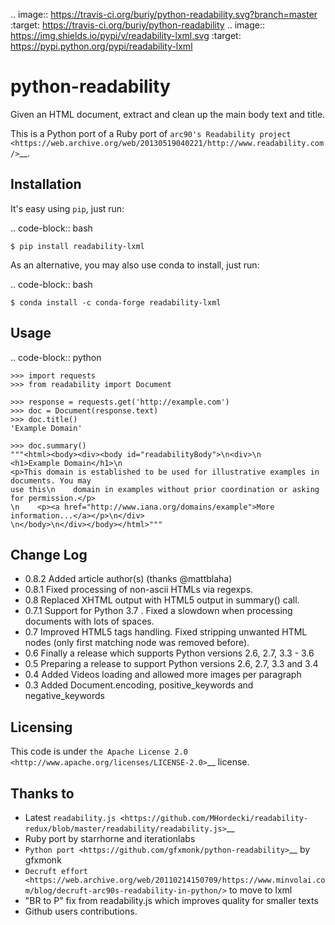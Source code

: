 .. image:: https://travis-ci.org/buriy/python-readability.svg?branch=master
    :target: https://travis-ci.org/buriy/python-readability
.. image:: https://img.shields.io/pypi/v/readability-lxml.svg
    :target: https://pypi.python.org/pypi/readability-lxml

python-readability
==================

Given an HTML document, extract and clean up the main body text and title.

This is a Python port of a Ruby port of `arc90's Readability
project <https://web.archive.org/web/20130519040221/http://www.readability.com/>`__.

Installation
------------

It's easy using ``pip``, just run:

.. code-block:: bash

    $ pip install readability-lxml

As an alternative, you may also use conda to install, just run:

.. code-block:: bash

    $ conda install -c conda-forge readability-lxml 

Usage
-----

.. code-block:: python

    >>> import requests
    >>> from readability import Document

    >>> response = requests.get('http://example.com')
    >>> doc = Document(response.text)
    >>> doc.title()
    'Example Domain'

    >>> doc.summary()
    """<html><body><div><body id="readabilityBody">\n<div>\n    <h1>Example Domain</h1>\n
    <p>This domain is established to be used for illustrative examples in documents. You may
    use this\n    domain in examples without prior coordination or asking for permission.</p>
    \n    <p><a href="http://www.iana.org/domains/example">More information...</a></p>\n</div>
    \n</body>\n</div></body></html>"""

Change Log
----------

-  0.8.2 Added article author(s) (thanks @mattblaha)
-  0.8.1 Fixed processing of non-ascii HTMLs via regexps.
-  0.8 Replaced XHTML output with HTML5 output in summary() call.
-  0.7.1 Support for Python 3.7 . Fixed a slowdown when processing documents with lots of spaces.
-  0.7 Improved HTML5 tags handling. Fixed stripping unwanted HTML nodes (only first matching node was removed before).
-  0.6 Finally a release which supports Python versions 2.6, 2.7, 3.3 - 3.6
-  0.5 Preparing a release to support Python versions 2.6, 2.7, 3.3 and 3.4
-  0.4 Added Videos loading and allowed more images per paragraph
-  0.3 Added Document.encoding, positive\_keywords and negative\_keywords

Licensing
---------

This code is under `the Apache License
2.0 <http://www.apache.org/licenses/LICENSE-2.0>`__ license.

Thanks to
---------

-  Latest `readability.js <https://github.com/MHordecki/readability-redux/blob/master/readability/readability.js>`__
-  Ruby port by starrhorne and iterationlabs
-  `Python port <https://github.com/gfxmonk/python-readability>`__ by gfxmonk
-  `Decruft effort <https://web.archive.org/web/20110214150709/https://www.minvolai.com/blog/decruft-arc90s-readability-in-python/>` to move to lxml
-  "BR to P" fix from readability.js which improves quality for smaller texts
-  Github users contributions.
